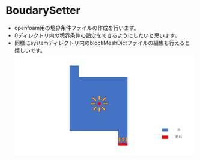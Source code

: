 # BoudarySetter
* openfoam用の境界条件ファイルの作成を行います。
* 0ディレクトリ内の境界条件の設定をできるようにしたいと思います。
* 同様にsystemディレクトリ内のblockMeshDictファイルの編集も行えると嬉しいです。
![gazou](/水田.jpg)
